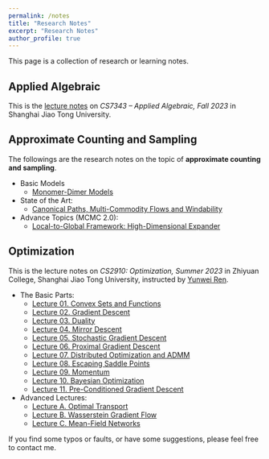 ```yaml
---
permalink: /notes
title: "Research Notes"
excerpt: "Research Notes"
author_profile: true
---
```


This page is a collection of research or learning notes.

## Applied Algebraic
This is the [lecture notes](../files/applied%20algebraic/notes-applied%20algebraic.pdf) on *CS7343 – Applied Algebraic, Fall 2023* in Shanghai Jiao Tong University.

## Approximate Counting and Sampling
The followings are the research notes on the topic of **approximate counting and sampling**.
* Basic Models
  * [Monomer-Dimer Models](../files/approximate%20counting%20and%20sampling/monomer-dimer.pdf)
* State of the Art:
  * [Canonical Paths, Multi-Commodity Flows and Windability](../files/approximate%20counting%20and%20sampling/winding.pdf)
* Advance Topics (MCMC 2.0):
  * [Local-to-Global Framework: High-Dimensional Expander](../files/approximate%20counting%20and%20sampling/simplicial-complex.pdf)

## Optimization
This is the lecture notes on *CS2910: Optimization, Summer 2023* in Zhiyuan College, Shanghai Jiao Tong University, instructed by [Yunwei Ren](https://yunwei-ren.me/).
* The Basic Parts:
  * [Lecture 01. Convex Sets and Functions](../files/optimization/1-convex%20sets%20and%20functions.pdf)
  * [Lecture 02. Gradient Descent](../files/optimization/2-gradient%20descent.pdf)
  * [Lecture 03. Duality](../files/optimization/3-duality.pdf)
  * [Lecture 04. Mirror Descent](../files/optimization/4-mirror%20descent.pdf)
  * [Lecture 05. Stochastic Gradient Descent](../files/optimization/5-stochastic%20gradient%20descent.pdf)
  * [Lecture 06. Proximal Gradient Descent](../files/optimization/6-proximal%20gradient%20descent.pdf)
  * [Lecture 07. Distributed Optimization and ADMM](../files/optimization/7-distributed%20optimization%20and%20ADMM.pdf)
  * [Lecture 08. Escaping Saddle Points](../files/optimization/8-escaping%20saddle%20points.pdf)
  * [Lecture 09. Momentum](../files/optimization/9-momentum.pdf)
  * [Lecture 10. Bayesian Optimization](../files/optimization/10-Bayesian%20optimization.pdf)
  * [Lecture 11. Pre-Conditioned Gradient Descent](../files/optimization/11-pre-conditioned%20gradient%20descent.pdf)
* Advanced Lectures:
  * [Lecture A. Optimal Transport](../files/optimization/A-optimal%20transport.pdf)
  * [Lecture B. Wasserstein Gradient Flow](../files/optimization/B-Wasserstein%20gradient%20flow.pdf)
  * [Lecture C. Mean-Field Networks](../files/optimization/C-mean-field%20networks.pdf)

If you find some typos or faults, or have some suggestions, please feel free to contact me.